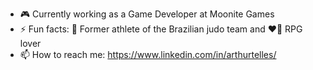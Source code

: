 <!--### Hello!-->

<!--
ArthurTelles/ArthurTelles is a ✨ _special_ ✨ repository because its README.md (this file) appears on your GitHub profile.

Here are some ideas to get you started:

- 🔭 I’m currently working on ...
- 🌱 I’m currently learning ...
- 👯 I’m looking to collaborate on ...
- 🤔 I’m looking for help with ...
- 💬 Ask me about ...
- 📫 How to reach me: ...
- 😄 Pronouns: ...
- ⚡ Fun fact: ...
-->

- 🎮 Currently working as a Game Developer at Moonite Games
- ⚡ Fun facts: 🥋 Former athlete of the Brazilian judo team and ❤️‍🔥 RPG lover
- 📫 How to reach me: https://www.linkedin.com/in/arthurtelles/

